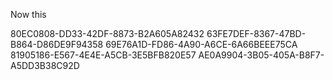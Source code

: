 Now this



80EC0808-DD33-42DF-8873-B2A605A82432
63FE7DEF-8367-47BD-B864-D86DE9F94358
69E76A1D-FD86-4A90-A6CE-6A66BEEE75CA
81905186-E567-4E4E-A5CB-3E5BFB820E57
AE0A9904-3B05-405A-B8F7-A5DD3B38C92D

